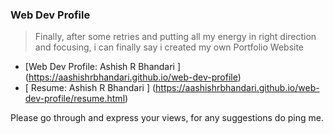 ### Web Dev Profile

> Finally, after some retries and putting all my energy in right direction and focusing, i can finally say i created my own Portfolio Website

- [Web Dev Profile: Ashish R Bhandari ] (https://aashishrbhandari.github.io/web-dev-profile)
- [ Resume: Ashish R Bhandari ] (https://aashishrbhandari.github.io/web-dev-profile/resume.html)

Please go through and express your views, for any suggestions do ping me.

